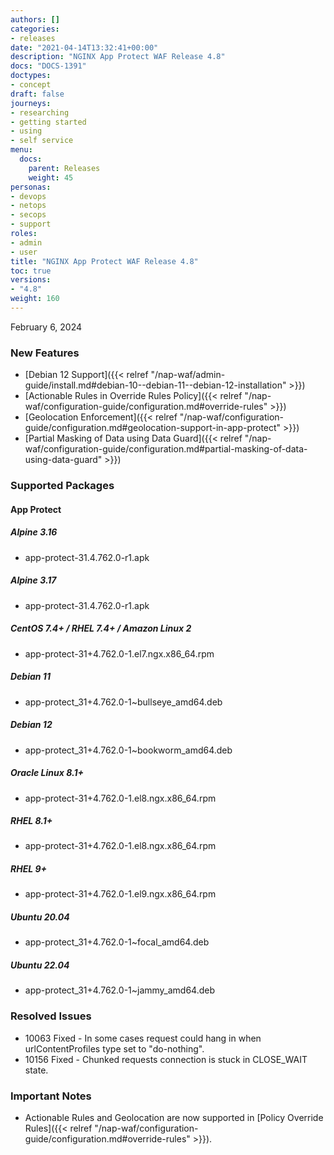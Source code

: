```yaml
---
authors: []
categories:
- releases
date: "2021-04-14T13:32:41+00:00"
description: "NGINX App Protect WAF Release 4.8"
docs: "DOCS-1391"
doctypes:
- concept
draft: false
journeys:
- researching
- getting started
- using
- self service
menu:
  docs:
    parent: Releases
    weight: 45
personas:
- devops
- netops
- secops
- support
roles:
- admin
- user
title: "NGINX App Protect WAF Release 4.8"
toc: true
versions:
- "4.8"
weight: 160
---
```


February 6, 2024


### New Features

- [Debian 12 Support]({{< relref "/nap-waf/admin-guide/install.md#debian-10--debian-11--debian-12-installation" >}})
- [Actionable Rules in Override Rules Policy]({{< relref "/nap-waf/configuration-guide/configuration.md#override-rules" >}})
- [Geolocation Enforcement]({{< relref "/nap-waf/configuration-guide/configuration.md#geolocation-support-in-app-protect" >}}) 
- [Partial Masking of Data using Data Guard]({{< relref "/nap-waf/configuration-guide/configuration.md#partial-masking-of-data-using-data-guard" >}})


### Supported Packages

#### App Protect

##### Alpine 3.16

- app-protect-31.4.762.0-r1.apk

##### Alpine 3.17

- app-protect-31.4.762.0-r1.apk

##### CentOS 7.4+ / RHEL 7.4+ / Amazon Linux 2

- app-protect-31+4.762.0-1.el7.ngx.x86_64.rpm

##### Debian 11

- app-protect_31+4.762.0-1~bullseye_amd64.deb

##### Debian 12

- app-protect_31+4.762.0-1~bookworm_amd64.deb

##### Oracle Linux 8.1+

- app-protect-31+4.762.0-1.el8.ngx.x86_64.rpm

##### RHEL 8.1+

- app-protect-31+4.762.0-1.el8.ngx.x86_64.rpm

##### RHEL 9+ 

- app-protect-31+4.762.0-1.el9.ngx.x86_64.rpm

##### Ubuntu 20.04

- app-protect_31+4.762.0-1~focal_amd64.deb

##### Ubuntu 22.04

- app-protect_31+4.762.0-1~jammy_amd64.deb


### Resolved Issues

- 10063 Fixed - In some cases request could hang in when urlContentProfiles type set to "do-nothing".
- 10156 Fixed - Chunked requests connection is stuck in CLOSE_WAIT state.


### **Important Notes**

- Actionable Rules and Geolocation are now supported in [Policy Override Rules]({{< relref "/nap-waf/configuration-guide/configuration.md#override-rules" >}}).
